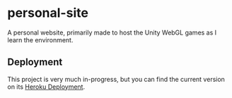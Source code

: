 # personal-site
A personal website, primarily made to host the Unity WebGL games as I learn the environment.

## Deployment
This project is very much in-progress, but you can find the current version on its [Heroku Deployment](https://nick-olson.herokuapp.com).
